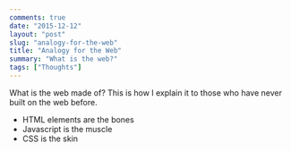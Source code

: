 ```yaml
---
comments: true
date: "2015-12-12"
layout: "post"
slug: "analogy-for-the-web"
title: "Analogy for the Web"
summary: "What is the web?"
tags: ["Thoughts"]
---
```


What is the web made of? This is how I explain it to those who have never built on the web before.

- HTML elements are the bones
- Javascript is the muscle
- CSS is the skin
